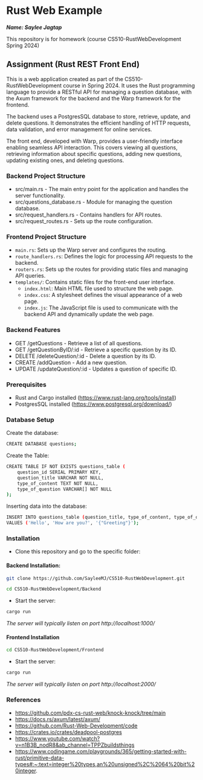 # Rust Web Example
***Name: Saylee Jagtap***

This repository is for homework (course CS510-RustWebDevelopment Spring 2024)


## Assignment (Rust REST Front End)

This is a web application created as part of the CS510-RustWebDevelopment course in Spring 2024. It uses the Rust programming language to provide a RESTful API for managing a question database, with the Axum framework for the backend and the Warp framework for the frontend.

The backend uses a PostgresSQL database to store, retrieve, update, and delete questions. It demonstrates the efficient handling of HTTP requests, data validation, and error management for online services.

The front end, developed with Warp, provides a user-friendly interface enabling seamless API interaction. This covers viewing all questions, retrieving information about specific questions, adding new questions, updating existing ones, and deleting questions.


### Backend Project Structure
- src/main.rs - The main entry point for the application and handles the server functionality.
- src/questions_database.rs - Module for managing the question database.
- src/request_handlers.rs - Contains handlers for API routes.
- src/request_routes.rs - Sets up the route configuration.

### Frontend Project Structure
- `main.rs`: Sets up the Warp server and configures the routing.
- `route_handlers.rs`: Defines the logic for processing API requests to the backend.
- `routers.rs`: Sets up the routes for providing static files and managing API queries.
- `templates/`: Contains static files for the front-end user interface.
    - `index.html`: Main HTML file used to structure the web page.
    - `index.css`: A stylesheet defines the visual appearance of a web page.
    - `index.js`: The JavaScript file is used to communicate with the backend API and dynamically update the web page.


### Backend Features
- GET /getQuestions - Retrieve a list of all questions.
- GET /getQuestionByID/:id - Retrieve a specific question by its ID.
- DELETE /deleteQuestion/:id - Delete a question by its ID.
- CREATE /addQuestion - Add a new question.
- UPDATE /updateQuestion/:id - Updates a question of specific ID.

### Prerequisites
- Rust and Cargo installed (https://www.rust-lang.org/tools/install)
- PostgresSQL installed (https://www.postgresql.org/download/)

### Database Setup
Create the database:
```bash
CREATE DATABASE questions;
```

Create the Table:
```bash
CREATE TABLE IF NOT EXISTS questions_table (
    question_id SERIAL PRIMARY KEY,
    question_title VARCHAR NOT NULL,
    type_of_content TEXT NOT NULL,
    type_of_question VARCHAR[] NOT NULL
);
```

Inserting data into the database:

```bash
INSERT INTO questions_table (question_title, type_of_content, type_of_question)
VALUES ('Hello', 'How are you?', '{"Greeting"}');
```


### Installation

-  Clone this repository and go to the specific folder:

#### Backend Installation:

```bash
git clone https://github.com/SayleeMJ/CS510-RustWebDevelopment.git

cd CS510-RustWebDevelopment/Backend
```

- Start the server:
```bash
cargo run
```
*The server will typically listen on port http://localhost:1000/*

#### Frontend Installation

```bash
cd CS510-RustWebDevelopment/Frontend
```

- Start the server:
```bash
cargo run
```
*The server will typically listen on port http://localhost:2000/*

### References
- https://github.com/pdx-cs-rust-web/knock-knock/tree/main
- https://docs.rs/axum/latest/axum/
- https://github.com/Rust-Web-Development/code
- https://crates.io/crates/deadpool-postgres
- https://www.youtube.com/watch?v=n1B3B_nodR8&ab_channel=TPPZbuildsthings
- https://www.codingame.com/playgrounds/365/getting-started-with-rust/primitive-data-types#:~:text=integer%20types,an%20unsigned%2C%2064%20bit%20integer.
